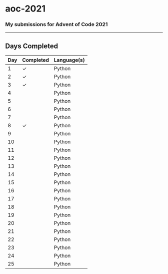# aoc-2021 
### My submissions for Advent of Code 2021

---

## Days Completed
| Day | Completed | Language(s) |
| --- | ----------- | ------ |
| 1 | ✓ | Python |
| 2 | ✓ | Python |
| 3 | ✓ | Python |
| 4 |  | Python |
| 5 |  | Python |
| 6 |  | Python |
| 7 |  | Python |
| 8 | ✓ | Python |
| 9 |  | Python |
| 10 |  | Python |
| 11 |  | Python |
| 12 |  | Python |
| 13 |  | Python |
| 14 |  | Python |
| 15 |  | Python |
| 16 |  | Python |
| 17 |  | Python |
| 18 |  | Python |
| 19 |  | Python |
| 20 |  | Python |
| 21 |  | Python |
| 22 |  | Python |
| 23 |  | Python |
| 24 |  | Python |
| 25 |  | Python |